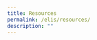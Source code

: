 ```yaml
---
title: Resources
permalink: /elis/resources/
description: ""
---
```

<div class="row>

	<div class=">
			hello
	</div>

	<div class="col-12 col-md-6">
		hello
	</div>

	

<style>
	.row {

        width: 100%;

        display: flex;

        flex-wrap: wrap;

      }
	
.border {
    box-sizing: border-box;
    width: 100%;
    padding-top: 10px;
    border: 2px black solid;
}
	
	@media only screen and (min-width: 1000px) {
	.border {
		min-height: 250px;
	}
	}
</style>